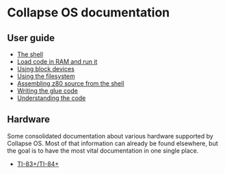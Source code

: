 # Collapse OS documentation

## User guide

* [The shell](../apps/basic/README.md)
* [Load code in RAM and run it](load-run-code.md)
* [Using block devices](blockdev.md)
* [Using the filesystem](fs.md)
* [Assembling z80 source from the shell](zasm.md)
* [Writing the glue code](glue-code.md)
* [Understanding the code](understanding-code.md)

## Hardware

Some consolidated documentation about various hardware supported by Collapse OS.
Most of that information can already be found elsewhere, but the goal is to have
the most vital documentation in one single place.

* [TI-83+/TI-84+](ti8x.md)
